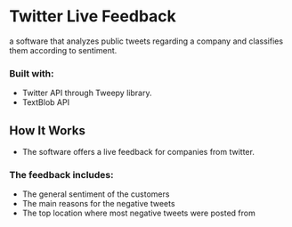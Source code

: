 # Twitter Live Feedback
a software that analyzes public tweets regarding a company and classifies them according to sentiment.
### Built with:
- Twitter API through Tweepy library.
- TextBlob API
## How It Works
- The software offers a live feedback for companies from twitter.
### The feedback includes:
- The general sentiment of the customers 
- The main reasons for the negative tweets
- The top location where most negative tweets were posted from
